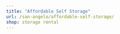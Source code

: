 ```yaml
---
title: "Affordable Self Storage"
url: /san-angelo/affordable-self-storage/
shop: storage rental
---
```

